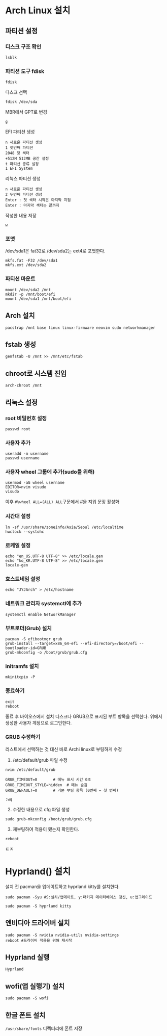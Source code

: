 # Arch Linux 설치
## 파티션 설정
### 디스크 구조 확인 
<pre><code>lsblk</code></pre>

### 파티션 도구 fdisk
<pre><code>fdisk</code></pre>

디스크 선택
<pre><code>fdisk /dev/sda</code></pre>

MBR에서 GPT로 변경
<pre><code>g</code></pre>

EFI 파티션 생성
<pre><code>n 새로운 파티션 생성
1 첫번째 파티션
2048 첫 섹터
+512M 512MB 공간 설정
t 파티션 종류 설정
1 EFI System</code></pre>

리눅스 파티션 생성
<pre><code>n 새로운 파티션 생성
2 두번째 파티션 생성
Enter : 첫 섹터 시작은 마지막 지점
Enter : 마지막 섹터는 끝까지</code></pre>

작성한 내용 저장
<pre><code>w</code></pre>

### 포맷
/dev/sda1은 fat32로
/dev/sda2는 ext4로 포맷한다.
<pre><code>mkfs.fat -F32 /dev/sda1
mkfs.ext /dev/sda2</code></pre>

### 파티션 마운트
<pre><code>mount /dev/sda2 /mnt
mkdir -p /mnt/boot/efi
mount /dev/sda1 /mnt/boot/efi</code></pre>

## Arch 설치
<pre><code>pacstrap /mnt base linux linux-firmware neovim sudo networkmanager</code></pre>

## fstab 생성
<pre><code>genfstab -U /mnt >> /mnt/etc/fstab</code></pre>

## chroot로 시스템 진입
<pre><code>arch-chroot /mnt</code></pre>

## 리눅스 설정
### root 비밀번호 설정
<pre><code>passwd root</code></pre>

### 사용자 추가
<pre><code>useradd -m username
passwd username</code></pre>

### 사용자 wheel 그룹에 추가(sudo를 위해)
<pre><code>usermod -aG wheel username
EDITOR=nvim visudo
visudo</code></pre>
이후 <code>#%wheel ALL=(ALL) ALL</code>구문에서 #을 지워 문장 활성화

### 시간대 설정
<pre><code>ln -sf /usr/share/zoneinfo/Asia/Seoul /etc/localtime
hwclock --systohc</code></pre>

### 로케일 설정
<pre><code>echo "en_US.UTF-8 UTF-8" >> /etc/locale.gen
echo "ko_KR.UTF-8 UTF-8" >> /etc/locale.gen
locale-gen
</code></pre>

### 호스트네임 설정
<pre><code>echo "JYJArch" > /etc/hostname</code></pre>

### 네트워크 관리자 systemctl에 추가
<pre><code>systemctl enable NetworkManager</code></pre>

### 부트로더(Grub) 설치
<pre><code>pacman -S efibootmgr grub
grub-install --target=x86_64-efi --efi-directory=/boot/efi --bootloader-id=GRUB
grub-mkconfig -o /boot/grub/grub.cfg</code></pre>

### initramfs 설치 
<pre><code>mkinitcpio -P</code></pre>

### 종료하기
<pre><code>exit
reboot</code></pre>
종료 후 바이오스에서 설치 디스크나 GRUB으로 표시된 부트 항목을 선택한다.
위에서 생성한 사용자 계정으로 로그인한다.

### GRUB 수정하기
리스트에서 선택하는 것 대신 바로 Archi linux로 부팅하게 수정
1. /etc/default/grub 파일 수정
<pre><code>nvim /etc/default/grub

GRUB_TIMEOUT=0       # 메뉴 표시 시간 0초
GRUB_TIMEOUT_STYLE=hidden  # 메뉴 숨김
GRUB_DEFAULT=0       # 기본 부팅 항목 (0번째 = 첫 번째)

:wq
</code></pre>
2. 수정한 내용으로 cfg 파일 생성
<pre><code>sudo grub-mkconfig /boot/grub/grub.cfg</code></pre>
3. 재부팅하여 적용이 됐는지 확인한다.
<pre><code>reboot</code></pre>
ㅌㅈ
# Hyprland() 설치
설치 전 pacman을 업데이트하고 hyprland kitty를 설치한다.
<pre><code>sudo pacman -Syu #S:설치/업데이트, y:패키지 데이터베이스 갱신, u:업그레이드</code></pre>
<pre><code>sudo pacman -S hyprland kitty</code></pre>

## 엔비디아 드라이버 설치 
<pre><code>sudo pacman -S nvidia nvidia-utils nvidia-settings
reboot #드라이버 적용을 위해 재시작</code></pre>

## Hyprland 실행
<pre><code>Hyprland</code></pre>

## wofi(앱 실행기) 설치
<pre><code>sudo pacman -S wofi</code></pre>

## 한글 폰트 설치
<code>/usr/share/fonts</code> 디렉터리에 폰트 저장
<pre><code></code></pre>

##
<pre><code></code></pre>